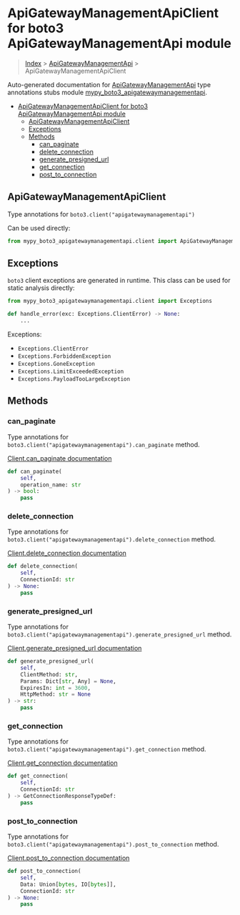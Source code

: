 # ApiGatewayManagementApiClient for boto3 ApiGatewayManagementApi module

> [Index](../index.md) > [ApiGatewayManagementApi](./index.md) > ApiGatewayManagementApiClient

Auto-generated documentation for [ApiGatewayManagementApi](https://boto3.amazonaws.com/v1/documentation/api/latest/reference/services/apigatewaymanagementapi.html#ApiGatewayManagementApi)
type annotations stubs module [mypy_boto3_apigatewaymanagementapi](https://pypi.org/project/mypy-boto3-apigatewaymanagementapi/).

- [ApiGatewayManagementApiClient for boto3 ApiGatewayManagementApi module](#apigatewaymanagementapiclient-for-boto3-apigatewaymanagementapi-module)
  - [ApiGatewayManagementApiClient](#apigatewaymanagementapiclient)
  - [Exceptions](#exceptions)
  - [Methods](#methods)
    - [can_paginate](#can_paginate)
    - [delete_connection](#delete_connection)
    - [generate_presigned_url](#generate_presigned_url)
    - [get_connection](#get_connection)
    - [post_to_connection](#post_to_connection)

## ApiGatewayManagementApiClient

Type annotations for `boto3.client("apigatewaymanagementapi")`

Can be used directly:

```python
from mypy_boto3_apigatewaymanagementapi.client import ApiGatewayManagementApiClient
```

## Exceptions


`boto3` client exceptions are generated in runtime. This class can be used for static analysis directly:

```python
from mypy_boto3_apigatewaymanagementapi.client import Exceptions

def handle_error(exc: Exceptions.ClientError) -> None:
    ...
```


Exceptions:

- `Exceptions.ClientError`
- `Exceptions.ForbiddenException`
- `Exceptions.GoneException`
- `Exceptions.LimitExceededException`
- `Exceptions.PayloadTooLargeException`


## Methods


### can_paginate

Type annotations for `boto3.client("apigatewaymanagementapi").can_paginate` method.

[Client.can_paginate documentation](https://boto3.amazonaws.com/v1/documentation/api/latest/reference/services/apigatewaymanagementapi.html#ApiGatewayManagementApi.Client.can_paginate)

```python
def can_paginate(
    self,
    operation_name: str
) -> bool:
    pass
```

### delete_connection

Type annotations for `boto3.client("apigatewaymanagementapi").delete_connection` method.

[Client.delete_connection documentation](https://boto3.amazonaws.com/v1/documentation/api/latest/reference/services/apigatewaymanagementapi.html#ApiGatewayManagementApi.Client.delete_connection)

```python
def delete_connection(
    self,
    ConnectionId: str
) -> None:
    pass
```

### generate_presigned_url

Type annotations for `boto3.client("apigatewaymanagementapi").generate_presigned_url` method.

[Client.generate_presigned_url documentation](https://boto3.amazonaws.com/v1/documentation/api/latest/reference/services/apigatewaymanagementapi.html#ApiGatewayManagementApi.Client.generate_presigned_url)

```python
def generate_presigned_url(
    self,
    ClientMethod: str,
    Params: Dict[str, Any] = None,
    ExpiresIn: int = 3600,
    HttpMethod: str = None
) -> str:
    pass
```

### get_connection

Type annotations for `boto3.client("apigatewaymanagementapi").get_connection` method.

[Client.get_connection documentation](https://boto3.amazonaws.com/v1/documentation/api/latest/reference/services/apigatewaymanagementapi.html#ApiGatewayManagementApi.Client.get_connection)

```python
def get_connection(
    self,
    ConnectionId: str
) -> GetConnectionResponseTypeDef:
    pass
```

### post_to_connection

Type annotations for `boto3.client("apigatewaymanagementapi").post_to_connection` method.

[Client.post_to_connection documentation](https://boto3.amazonaws.com/v1/documentation/api/latest/reference/services/apigatewaymanagementapi.html#ApiGatewayManagementApi.Client.post_to_connection)

```python
def post_to_connection(
    self,
    Data: Union[bytes, IO[bytes]],
    ConnectionId: str
) -> None:
    pass
```




